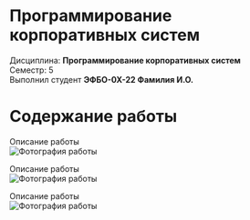 # Программирование корпоративных систем
Дисциплина: **Программирование корпоративных систем** <br>
Семестр: 5 <br>
Выполнил студент **ЭФБО-0Х-22 Фамилия И.О.** <br>

# Содержание работы
Описание работы <br>
![Фотография работы](/images/PKS5_X_1.png "Фотография работы")

Описание работы <br>
![Фотография работы](/images/PKS5_X_2.png "Фотография работы")

Описание работы <br>
![Фотография работы](/images/PKS5_X_3.png "Фотография работы")